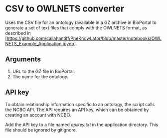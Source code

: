 # CSV to OWLNETS converter

Uses the CSV file for an ontology (available in a GZ archive in BioPortal to generate a set of text files that 
comply with the OWLNETS format, as described in [https://github.com/callahantiff/PheKnowLator/blob/master/notebooks/OWLNETS_Example_Application.ipynb].

## Arguments
1. URL to the GZ file in BioPortal.
2. The name for the ontology.

## API key
To obtain relationship information specific to an ontology, the script 
calls the NCBO API. The API requires an API key, which can be obtained by creating
an account with NCBO. 

Add the API key to a file named *apikey.txt* in the application directory.
This file should be ignored by gitignore.